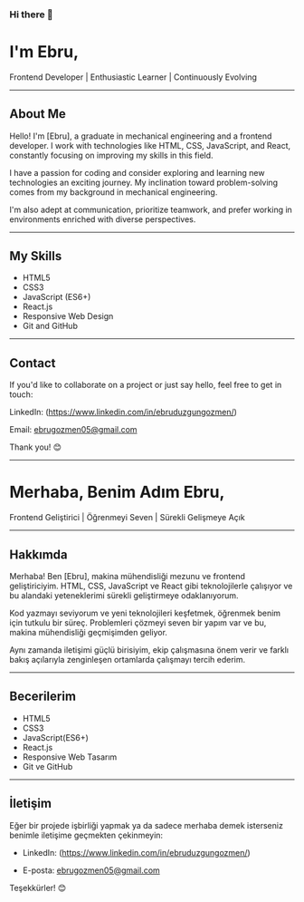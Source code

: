 ### Hi there 👋

# I'm Ebru,

Frontend Developer | Enthusiastic Learner | Continuously Evolving

---

## About Me

Hello! I'm [Ebru], a graduate in mechanical engineering and a frontend developer. I work with technologies like HTML, CSS, JavaScript, and React, constantly focusing on improving my skills in this field.

I have a passion for coding and consider exploring and learning new technologies an exciting journey. My inclination toward problem-solving comes from my background in mechanical engineering.

I'm also adept at communication, prioritize teamwork, and prefer working in environments enriched with diverse perspectives.

---

## My Skills

- HTML5
- CSS3
- JavaScript (ES6+)
- React.js
- Responsive Web Design
- Git and GitHub

---

## Contact
If you'd like to collaborate on a project or just say hello, feel free to get in touch:

LinkedIn: (https://www.linkedin.com/in/ebruduzgungozmen/)

Email: ebrugozmen05@gmail.com

Thank you! 😊

---
# Merhaba, Benim Adım Ebru,

Frontend Geliştirici | Öğrenmeyi Seven | Sürekli Gelişmeye Açık

---

## Hakkımda

Merhaba! Ben [Ebru], makina mühendisliği mezunu ve frontend geliştiriciyim. HTML, CSS, JavaScript ve React gibi teknolojilerle çalışıyor ve bu alandaki yeteneklerimi sürekli geliştirmeye odaklanıyorum. 

Kod yazmayı seviyorum ve yeni teknolojileri keşfetmek, öğrenmek benim için tutkulu bir süreç. Problemleri çözmeyi seven bir yapım var ve bu, makina mühendisliği geçmişimden geliyor. 

Aynı zamanda iletişimi güçlü birisiyim, ekip çalışmasına önem verir ve farklı bakış açılarıyla zenginleşen ortamlarda çalışmayı tercih ederim.

---

## Becerilerim

- HTML5
- CSS3
- JavaScript(ES6+)
- React.js
- Responsive Web Tasarım
- Git ve GitHub

---

## İletişim

Eğer bir projede işbirliği yapmak ya da sadece merhaba demek isterseniz benimle iletişime geçmekten çekinmeyin:

- LinkedIn: (https://www.linkedin.com/in/ebruduzgungozmen/)
  
- E-posta: ebrugozmen05@gmail.com

Teşekkürler! 😊
